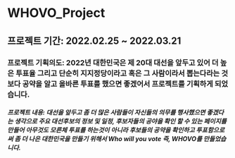 # WHOVO_Project
## 프로젝트 기간: 2022.02.25 ~ 2022.03.21
### 프로젝트 기획의도: 2022년 대한민국은 제 20대 대선을 앞두고 있어 더 높은 투표율 그리고 단순히 지지정당이라고 혹은 그 사람이라서 뽑는다라는 것보다 공약을 알고 올바른 투표를 했으면 좋겠어서 프로젝트를 기획하게 되었습니다.
##### 프로젝트 내용: 대선을 앞두고 좀 더 많은 사람들이 자신들의 의무를 행사했으면 좋겠다는 생각으로 주요 대선후보의 정보 및 일정, 후보자들의 공야을 확인 할 수 있는 페이지를 만들어 아무것도 모른체 투표를 하는것이 아니라 후보들의 공약을 확인하고 투표함으로써 좀 더 나은 대한민국을 만들기 위해서 Who will you vote 즉, WHOVO를 만들었습니다.

